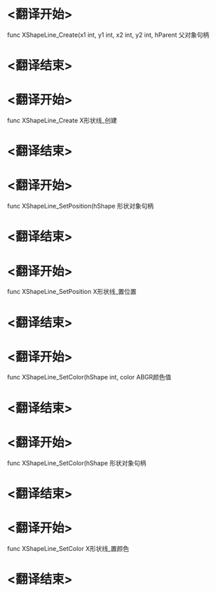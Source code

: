 
# <翻译开始>
func XShapeLine_Create(x1 int, y1 int, x2 int, y2 int, hParent
父对象句柄
# <翻译结束>

# <翻译开始>
func XShapeLine_Create
X形状线_创建
# <翻译结束>


# <翻译开始>
func XShapeLine_SetPosition(hShape
形状对象句柄
# <翻译结束>

# <翻译开始>
func XShapeLine_SetPosition
X形状线_置位置
# <翻译结束>


# <翻译开始>
func XShapeLine_SetColor(hShape int, color
ABGR颜色值
# <翻译结束>

# <翻译开始>
func XShapeLine_SetColor(hShape
形状对象句柄
# <翻译结束>

# <翻译开始>
func XShapeLine_SetColor
X形状线_置颜色
# <翻译结束>

